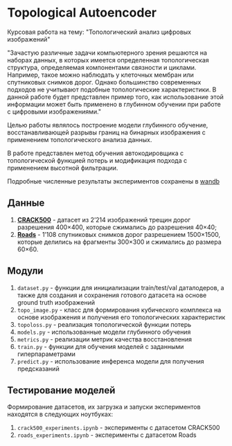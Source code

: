 # Topological Autoencoder
Курсовая работа на тему: "Топологический анализ цифровых изображений"

"Зачастую различные задачи компьютерного зрения решаются на наборах данных, в которых имеется определенная топологическая структура, определяемая компонентами связности и циклами. 
Например, такое можно наблюдать у клеточных мембран или спутниковых снимков дорог. Однако большинство современных подходов не учитывают подобные топологические характеристики. 
В данной работе будет представлен пример того, как использование этой информации может быть применено в глубинном обучении при работе с цифровыми изображениями."

Целью работы являлось построение модели глубинного обучение, восстанавливающей разрывы границ на бинарных изображения с применением топологического анализа данных. 

В работе представлен метод обучения автокодировщика с топологической функцией потерь и модификация подхода с применением высотной фильтрации.

Подробные численные результаты экспериментов сохранены в [wandb](https://wandb.ai/volodin-daniil/topological-autoencoder?nw=nwuservolodindaniil)

## Данные

1. **[CRACK500](https://www.kaggle.com/datasets/yatata1/crack-dataset)** - датасет из 2’214 изображений трещин дорог разрешения 400×400, которые сжимались до разрешения 40×40;
2. **[Roads](https://www.kaggle.com/datasets/balraj98/massachusetts-roads-dataset)** - 1’108 спутниковых снимков дорог разрешением 1500×1500, которые делились на фрагменты 300×300 и сжимались до размера 60×60.

## Модули

1. `dataset.py` - функции для инициализации train/test/val даталодеров, а также для создания и сохранения готового датасета на основе ground truth изображений
2. `topo_image.py` - класс для формирования кубического комплекса на основе изображения и получения его топологических характеристик
3. `topoloss.py` - реализация топологической функции потерь
4. `models.py` - использованные модели глубинного обучения
5. `metrics.py` - реализации метрик качества восстановления
6. `train.py` - функции для обучения моделей с заданными гиперпараметрами
7. `predict.py` - использование инференса модели для получения предсказаний

## Тестирование моделей

Формирование датасетов, их загрузка и запуски экспериментов находятся в следующих ноутбуках:
1. `crack500_experiments.ipynb` - эксперименты с датасетом CRACK500
1. `roads_experiments.ipynb` - эксперименты с датасетом Roads
